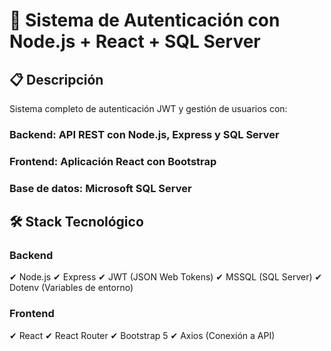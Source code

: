 # 🚀 Sistema de Autenticación con Node.js + React + SQL Server
## 📋 Descripción
Sistema completo de autenticación JWT y gestión de usuarios con:

### Backend: API REST con Node.js, Express y SQL Server

### Frontend: Aplicación React con Bootstrap

### Base de datos: Microsoft SQL Server

## 🛠 Stack Tecnológico
### Backend
✔ Node.js
✔ Express
✔ JWT (JSON Web Tokens)
✔ MSSQL (SQL Server)
✔ Dotenv (Variables de entorno)

### Frontend
✔ React
✔ React Router
✔ Bootstrap 5
✔ Axios (Conexión a API)
